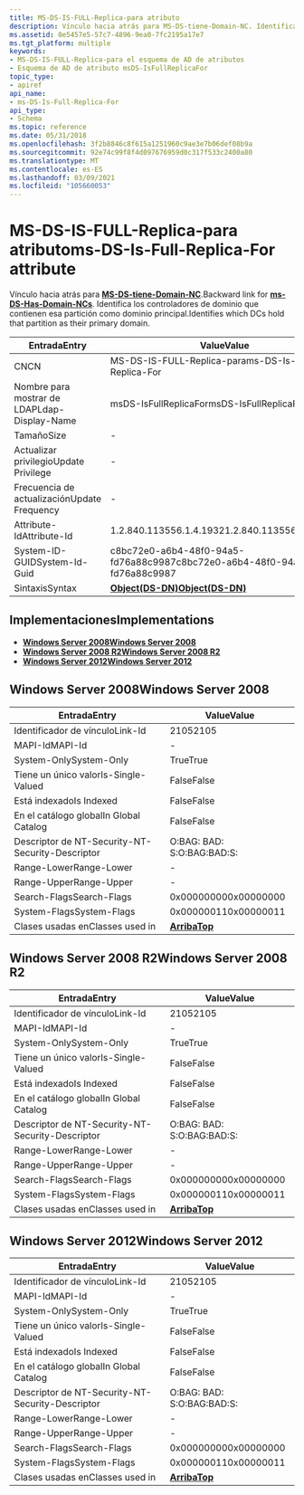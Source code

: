 ```yaml
---
title: MS-DS-IS-FULL-Replica-para atributo
description: Vínculo hacia atrás para MS-DS-tiene-Domain-NC. Identifica los controladores de dominio que contienen esa partición como dominio principal. | MS-DS-IS-FULL-Replica-para atributo
ms.assetid: 0e5457e5-57c7-4896-9ea0-7fc2195a17e7
ms.tgt_platform: multiple
keywords:
- MS-DS-IS-FULL-Replica-para el esquema de AD de atributos
- Esquema de AD de atributo msDS-IsFullReplicaFor
topic_type:
- apiref
api_name:
- ms-DS-Is-Full-Replica-For
api_type:
- Schema
ms.topic: reference
ms.date: 05/31/2018
ms.openlocfilehash: 3f2b8846c8f615a1251960c9ae3e7b06def08b9a
ms.sourcegitcommit: 92e74c99f8f4d097676959d0c317f533c2400a80
ms.translationtype: MT
ms.contentlocale: es-ES
ms.lasthandoff: 03/09/2021
ms.locfileid: "105660053"
---
```

# <a name="ms-ds-is-full-replica-for-attribute"></a><span data-ttu-id="29948-107">MS-DS-IS-FULL-Replica-para atributo</span><span class="sxs-lookup"><span data-stu-id="29948-107">ms-DS-Is-Full-Replica-For attribute</span></span>

<span data-ttu-id="29948-108">Vínculo hacia atrás para [**MS-DS-tiene-Domain-NC**](a-msds-hasdomainncs.md).</span><span class="sxs-lookup"><span data-stu-id="29948-108">Backward link for [**ms-DS-Has-Domain-NCs**](a-msds-hasdomainncs.md).</span></span> <span data-ttu-id="29948-109">Identifica los controladores de dominio que contienen esa partición como dominio principal.</span><span class="sxs-lookup"><span data-stu-id="29948-109">Identifies which DCs hold that partition as their primary domain.</span></span>



| <span data-ttu-id="29948-110">Entrada</span><span class="sxs-lookup"><span data-stu-id="29948-110">Entry</span></span> | <span data-ttu-id="29948-111">Value</span><span class="sxs-lookup"><span data-stu-id="29948-111">Value</span></span> |
|-------------------|-----------------------------------------|
| <span data-ttu-id="29948-112">CN</span><span class="sxs-lookup"><span data-stu-id="29948-112">CN</span></span>                | <span data-ttu-id="29948-113">MS-DS-IS-FULL-Replica-para</span><span class="sxs-lookup"><span data-stu-id="29948-113">ms-DS-Is-Full-Replica-For</span></span>               |
| <span data-ttu-id="29948-114">Nombre para mostrar de LDAP</span><span class="sxs-lookup"><span data-stu-id="29948-114">Ldap-Display-Name</span></span> | <span data-ttu-id="29948-115">msDS-IsFullReplicaFor</span><span class="sxs-lookup"><span data-stu-id="29948-115">msDS-IsFullReplicaFor</span></span>                   |
| <span data-ttu-id="29948-116">Tamaño</span><span class="sxs-lookup"><span data-stu-id="29948-116">Size</span></span>              | \-                                      |
| <span data-ttu-id="29948-117">Actualizar privilegio</span><span class="sxs-lookup"><span data-stu-id="29948-117">Update Privilege</span></span>  | \-                                      |
| <span data-ttu-id="29948-118">Frecuencia de actualización</span><span class="sxs-lookup"><span data-stu-id="29948-118">Update Frequency</span></span>  | \-                                      |
| <span data-ttu-id="29948-119">Attribute-Id</span><span class="sxs-lookup"><span data-stu-id="29948-119">Attribute-Id</span></span>      | <span data-ttu-id="29948-120">1.2.840.113556.1.4.1932</span><span class="sxs-lookup"><span data-stu-id="29948-120">1.2.840.113556.1.4.1932</span></span>                 |
| <span data-ttu-id="29948-121">System-ID-GUID</span><span class="sxs-lookup"><span data-stu-id="29948-121">System-Id-Guid</span></span>    | <span data-ttu-id="29948-122">c8bc72e0-a6b4-48f0-94a5-fd76a88c9987</span><span class="sxs-lookup"><span data-stu-id="29948-122">c8bc72e0-a6b4-48f0-94a5-fd76a88c9987</span></span>    |
| <span data-ttu-id="29948-123">Sintaxis</span><span class="sxs-lookup"><span data-stu-id="29948-123">Syntax</span></span>            | [<span data-ttu-id="29948-124">**Object(DS-DN)**</span><span class="sxs-lookup"><span data-stu-id="29948-124">**Object(DS-DN)**</span></span>](s-object-ds-dn.md) |



## <a name="implementations"></a><span data-ttu-id="29948-125">Implementaciones</span><span class="sxs-lookup"><span data-stu-id="29948-125">Implementations</span></span>

-   [<span data-ttu-id="29948-126">**Windows Server 2008**</span><span class="sxs-lookup"><span data-stu-id="29948-126">**Windows Server 2008**</span></span>](#windows-server-2008)
-   [<span data-ttu-id="29948-127">**Windows Server 2008 R2**</span><span class="sxs-lookup"><span data-stu-id="29948-127">**Windows Server 2008 R2**</span></span>](#windows-server-2008-r2)
-   [<span data-ttu-id="29948-128">**Windows Server 2012**</span><span class="sxs-lookup"><span data-stu-id="29948-128">**Windows Server 2012**</span></span>](#windows-server-2012)

## <a name="windows-server-2008"></a><span data-ttu-id="29948-129">Windows Server 2008</span><span class="sxs-lookup"><span data-stu-id="29948-129">Windows Server 2008</span></span>



| <span data-ttu-id="29948-130">Entrada</span><span class="sxs-lookup"><span data-stu-id="29948-130">Entry</span></span> | <span data-ttu-id="29948-131">Value</span><span class="sxs-lookup"><span data-stu-id="29948-131">Value</span></span> |
|------------------------|---------------------------------|
| <span data-ttu-id="29948-132">Identificador de vínculo</span><span class="sxs-lookup"><span data-stu-id="29948-132">Link-Id</span></span>                | <span data-ttu-id="29948-133">2105</span><span class="sxs-lookup"><span data-stu-id="29948-133">2105</span></span>                            |
| <span data-ttu-id="29948-134">MAPI-Id</span><span class="sxs-lookup"><span data-stu-id="29948-134">MAPI-Id</span></span>                | \-                              |
| <span data-ttu-id="29948-135">System-Only</span><span class="sxs-lookup"><span data-stu-id="29948-135">System-Only</span></span>            | <span data-ttu-id="29948-136">True</span><span class="sxs-lookup"><span data-stu-id="29948-136">True</span></span>                            |
| <span data-ttu-id="29948-137">Tiene un único valor</span><span class="sxs-lookup"><span data-stu-id="29948-137">Is-Single-Valued</span></span>       | <span data-ttu-id="29948-138">False</span><span class="sxs-lookup"><span data-stu-id="29948-138">False</span></span>                           |
| <span data-ttu-id="29948-139">Está indexado</span><span class="sxs-lookup"><span data-stu-id="29948-139">Is Indexed</span></span>             | <span data-ttu-id="29948-140">False</span><span class="sxs-lookup"><span data-stu-id="29948-140">False</span></span>                           |
| <span data-ttu-id="29948-141">En el catálogo global</span><span class="sxs-lookup"><span data-stu-id="29948-141">In Global Catalog</span></span>      | <span data-ttu-id="29948-142">False</span><span class="sxs-lookup"><span data-stu-id="29948-142">False</span></span>                           |
| <span data-ttu-id="29948-143">Descriptor de NT-Security-</span><span class="sxs-lookup"><span data-stu-id="29948-143">NT-Security-Descriptor</span></span> | <span data-ttu-id="29948-144">O:BAG: BAD: S:</span><span class="sxs-lookup"><span data-stu-id="29948-144">O:BAG:BAD:S:</span></span>                    |
| <span data-ttu-id="29948-145">Range-Lower</span><span class="sxs-lookup"><span data-stu-id="29948-145">Range-Lower</span></span>            | \-                              |
| <span data-ttu-id="29948-146">Range-Upper</span><span class="sxs-lookup"><span data-stu-id="29948-146">Range-Upper</span></span>            | \-                              |
| <span data-ttu-id="29948-147">Search-Flags</span><span class="sxs-lookup"><span data-stu-id="29948-147">Search-Flags</span></span>           | <span data-ttu-id="29948-148">0x00000000</span><span class="sxs-lookup"><span data-stu-id="29948-148">0x00000000</span></span>                      |
| <span data-ttu-id="29948-149">System-Flags</span><span class="sxs-lookup"><span data-stu-id="29948-149">System-Flags</span></span>           | <span data-ttu-id="29948-150">0x00000011</span><span class="sxs-lookup"><span data-stu-id="29948-150">0x00000011</span></span>                      |
| <span data-ttu-id="29948-151">Clases usadas en</span><span class="sxs-lookup"><span data-stu-id="29948-151">Classes used in</span></span>        | [<span data-ttu-id="29948-152">**Arriba**</span><span class="sxs-lookup"><span data-stu-id="29948-152">**Top**</span></span>](c-top.md)<br/> |



## <a name="windows-server-2008-r2"></a><span data-ttu-id="29948-153">Windows Server 2008 R2</span><span class="sxs-lookup"><span data-stu-id="29948-153">Windows Server 2008 R2</span></span>



| <span data-ttu-id="29948-154">Entrada</span><span class="sxs-lookup"><span data-stu-id="29948-154">Entry</span></span> | <span data-ttu-id="29948-155">Value</span><span class="sxs-lookup"><span data-stu-id="29948-155">Value</span></span> |
|------------------------|---------------------------------|
| <span data-ttu-id="29948-156">Identificador de vínculo</span><span class="sxs-lookup"><span data-stu-id="29948-156">Link-Id</span></span>                | <span data-ttu-id="29948-157">2105</span><span class="sxs-lookup"><span data-stu-id="29948-157">2105</span></span>                            |
| <span data-ttu-id="29948-158">MAPI-Id</span><span class="sxs-lookup"><span data-stu-id="29948-158">MAPI-Id</span></span>                | \-                              |
| <span data-ttu-id="29948-159">System-Only</span><span class="sxs-lookup"><span data-stu-id="29948-159">System-Only</span></span>            | <span data-ttu-id="29948-160">True</span><span class="sxs-lookup"><span data-stu-id="29948-160">True</span></span>                            |
| <span data-ttu-id="29948-161">Tiene un único valor</span><span class="sxs-lookup"><span data-stu-id="29948-161">Is-Single-Valued</span></span>       | <span data-ttu-id="29948-162">False</span><span class="sxs-lookup"><span data-stu-id="29948-162">False</span></span>                           |
| <span data-ttu-id="29948-163">Está indexado</span><span class="sxs-lookup"><span data-stu-id="29948-163">Is Indexed</span></span>             | <span data-ttu-id="29948-164">False</span><span class="sxs-lookup"><span data-stu-id="29948-164">False</span></span>                           |
| <span data-ttu-id="29948-165">En el catálogo global</span><span class="sxs-lookup"><span data-stu-id="29948-165">In Global Catalog</span></span>      | <span data-ttu-id="29948-166">False</span><span class="sxs-lookup"><span data-stu-id="29948-166">False</span></span>                           |
| <span data-ttu-id="29948-167">Descriptor de NT-Security-</span><span class="sxs-lookup"><span data-stu-id="29948-167">NT-Security-Descriptor</span></span> | <span data-ttu-id="29948-168">O:BAG: BAD: S:</span><span class="sxs-lookup"><span data-stu-id="29948-168">O:BAG:BAD:S:</span></span>                    |
| <span data-ttu-id="29948-169">Range-Lower</span><span class="sxs-lookup"><span data-stu-id="29948-169">Range-Lower</span></span>            | \-                              |
| <span data-ttu-id="29948-170">Range-Upper</span><span class="sxs-lookup"><span data-stu-id="29948-170">Range-Upper</span></span>            | \-                              |
| <span data-ttu-id="29948-171">Search-Flags</span><span class="sxs-lookup"><span data-stu-id="29948-171">Search-Flags</span></span>           | <span data-ttu-id="29948-172">0x00000000</span><span class="sxs-lookup"><span data-stu-id="29948-172">0x00000000</span></span>                      |
| <span data-ttu-id="29948-173">System-Flags</span><span class="sxs-lookup"><span data-stu-id="29948-173">System-Flags</span></span>           | <span data-ttu-id="29948-174">0x00000011</span><span class="sxs-lookup"><span data-stu-id="29948-174">0x00000011</span></span>                      |
| <span data-ttu-id="29948-175">Clases usadas en</span><span class="sxs-lookup"><span data-stu-id="29948-175">Classes used in</span></span>        | [<span data-ttu-id="29948-176">**Arriba**</span><span class="sxs-lookup"><span data-stu-id="29948-176">**Top**</span></span>](c-top.md)<br/> |



## <a name="windows-server-2012"></a><span data-ttu-id="29948-177">Windows Server 2012</span><span class="sxs-lookup"><span data-stu-id="29948-177">Windows Server 2012</span></span>



| <span data-ttu-id="29948-178">Entrada</span><span class="sxs-lookup"><span data-stu-id="29948-178">Entry</span></span> | <span data-ttu-id="29948-179">Value</span><span class="sxs-lookup"><span data-stu-id="29948-179">Value</span></span> |
|------------------------|---------------------------------|
| <span data-ttu-id="29948-180">Identificador de vínculo</span><span class="sxs-lookup"><span data-stu-id="29948-180">Link-Id</span></span>                | <span data-ttu-id="29948-181">2105</span><span class="sxs-lookup"><span data-stu-id="29948-181">2105</span></span>                            |
| <span data-ttu-id="29948-182">MAPI-Id</span><span class="sxs-lookup"><span data-stu-id="29948-182">MAPI-Id</span></span>                | \-                              |
| <span data-ttu-id="29948-183">System-Only</span><span class="sxs-lookup"><span data-stu-id="29948-183">System-Only</span></span>            | <span data-ttu-id="29948-184">True</span><span class="sxs-lookup"><span data-stu-id="29948-184">True</span></span>                            |
| <span data-ttu-id="29948-185">Tiene un único valor</span><span class="sxs-lookup"><span data-stu-id="29948-185">Is-Single-Valued</span></span>       | <span data-ttu-id="29948-186">False</span><span class="sxs-lookup"><span data-stu-id="29948-186">False</span></span>                           |
| <span data-ttu-id="29948-187">Está indexado</span><span class="sxs-lookup"><span data-stu-id="29948-187">Is Indexed</span></span>             | <span data-ttu-id="29948-188">False</span><span class="sxs-lookup"><span data-stu-id="29948-188">False</span></span>                           |
| <span data-ttu-id="29948-189">En el catálogo global</span><span class="sxs-lookup"><span data-stu-id="29948-189">In Global Catalog</span></span>      | <span data-ttu-id="29948-190">False</span><span class="sxs-lookup"><span data-stu-id="29948-190">False</span></span>                           |
| <span data-ttu-id="29948-191">Descriptor de NT-Security-</span><span class="sxs-lookup"><span data-stu-id="29948-191">NT-Security-Descriptor</span></span> | <span data-ttu-id="29948-192">O:BAG: BAD: S:</span><span class="sxs-lookup"><span data-stu-id="29948-192">O:BAG:BAD:S:</span></span>                    |
| <span data-ttu-id="29948-193">Range-Lower</span><span class="sxs-lookup"><span data-stu-id="29948-193">Range-Lower</span></span>            | \-                              |
| <span data-ttu-id="29948-194">Range-Upper</span><span class="sxs-lookup"><span data-stu-id="29948-194">Range-Upper</span></span>            | \-                              |
| <span data-ttu-id="29948-195">Search-Flags</span><span class="sxs-lookup"><span data-stu-id="29948-195">Search-Flags</span></span>           | <span data-ttu-id="29948-196">0x00000000</span><span class="sxs-lookup"><span data-stu-id="29948-196">0x00000000</span></span>                      |
| <span data-ttu-id="29948-197">System-Flags</span><span class="sxs-lookup"><span data-stu-id="29948-197">System-Flags</span></span>           | <span data-ttu-id="29948-198">0x00000011</span><span class="sxs-lookup"><span data-stu-id="29948-198">0x00000011</span></span>                      |
| <span data-ttu-id="29948-199">Clases usadas en</span><span class="sxs-lookup"><span data-stu-id="29948-199">Classes used in</span></span>        | [<span data-ttu-id="29948-200">**Arriba**</span><span class="sxs-lookup"><span data-stu-id="29948-200">**Top**</span></span>](c-top.md)<br/> |



 

 






